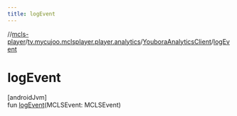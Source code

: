 ```yaml
---
title: logEvent
---
```

//[mcls-player](../../../index.html)/[tv.mycujoo.mclsplayer.player.analytics](../index.html)/[YouboraAnalyticsClient](index.html)/[logEvent](log-event.html)



# logEvent



[androidJvm]\
fun [logEvent](log-event.html)(MCLSEvent: MCLSEvent)





